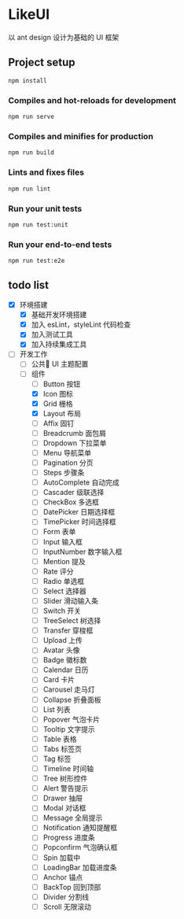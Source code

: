 # LikeUI

以 ant design 设计为基础的 UI 框架

## Project setup
```
npm install
```

### Compiles and hot-reloads for development
```
npm run serve
```

### Compiles and minifies for production
```
npm run build
```

### Lints and fixes files
```
npm run lint
```

### Run your unit tests
```
npm run test:unit
```

### Run your end-to-end tests
```
npm run test:e2e
```

## todo list

- [x] 环境搭建
  - [x] 基础开发环境搭建
  - [x] 加入 esLint，styleLint 代码检查
  - [x] 加入测试工具
  - [x] 加入持续集成工具
- [ ] 开发工作
  - [ ] 公共 UI 主题配置
  - [ ] 组件
    - [ ] Button 按钮
    - [x] Icon  图标
    - [x] Grid  栅格
    - [x] Layout  布局
    - [ ] Affix 固钉
    - [ ] Breadcrumb  面包屑
    - [ ] Dropdown  下拉菜单
    - [ ] Menu  导航菜单
    - [ ] Pagination  分页
    - [ ] Steps 步骤条
    - [ ] AutoComplete  自动完成
    - [ ] Cascader  级联选择
    - [ ] CheckBox  多选框
    - [ ] DatePicker  日期选择框
    - [ ] TimePicker  时间选择框
    - [ ] Form  表单
    - [ ] Input 输入框
    - [ ] InputNumber 数字输入框
    - [ ] Mention 提及
    - [ ] Rate 评分
    - [ ] Radio 单选框
    - [ ] Select 选择器
    - [ ] Slider 滑动输入条
    - [ ] Switch 开关
    - [ ] TreeSelect 树选择
    - [ ] Transfer 穿梭框
    - [ ] Upload 上传
    - [ ] Avatar 头像
    - [ ] Badge 徽标数
    - [ ] Calendar 日历
    - [ ] Card 卡片
    - [ ] Carousel 走马灯
    - [ ] Collapse 折叠面板
    - [ ] List 列表
    - [ ] Popover 气泡卡片
    - [ ] Tooltip 文字提示
    - [ ] Table 表格
    - [ ] Tabs 标签页
    - [ ] Tag 标签
    - [ ] Timeline 时间轴
    - [ ] Tree 树形控件
    - [ ] Alert 警告提示
    - [ ] Drawer 抽屉
    - [ ] Modal 对话框
    - [ ] Message 全局提示
    - [ ] Notification 通知提醒框
    - [ ] Progress 进度条
    - [ ] Popconfirm 气泡确认框
    - [ ] Spin 加载中
    - [ ] LoadingBar 加载进度条
    - [ ] Anchor 锚点
    - [ ] BackTop 回到顶部
    - [ ] Divider 分割线
    - [ ] Scroll 无限滚动
